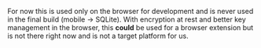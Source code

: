 For now this is used only on the browser for development and is never used in the final build (mobile -> SQLite).
With encryption at rest and better key management in the browser, this __could__ be used for a browser extension but is not there right now and is not a target platform for us.
